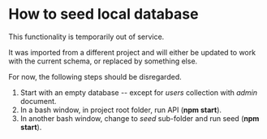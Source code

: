 # How to seed local database

This functionality is temporarily out of service.  

It was imported from a different project and will either be updated to work with the current schema, or replaced by something else.

For now, the following steps should be disregarded.

1. Start with an empty database -- except for *users* collection with *admin* document.
1. In a bash window, in project root folder, run API (**npm start**).
1. In another bash window, change to *seed* sub-folder and run seed (**npm start**).
